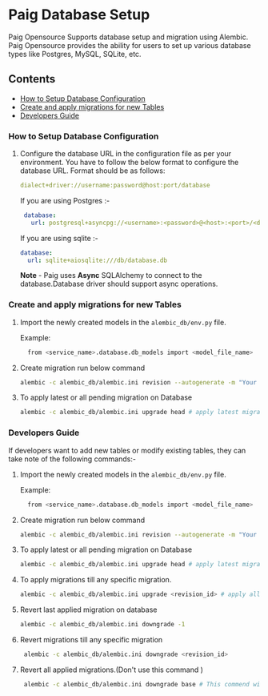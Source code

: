 # Paig Database Setup
Paig Opensource Supports database setup and migration using Alembic. 
Paig Opensource provides the ability for users to set up various database types like Postgres, MySQL, SQLite, etc.

## Contents
- [How to Setup Database Configuration](#setup_configure)
- [Create and apply migrations for new Tables](#add_tables)
- [Developers Guide](#developers_guide)


### How to Setup Database Configuration <a name="setup_configure"></a>

1. Configure the database URL in the configuration file as per your environment. 
   You have to follow the below format to configure the database URL. Format should be as follows:
   ```yaml
   dialect+driver://username:password@host:port/database
   ```
   If you are using Postgres :-
   ```yaml
    database:
      url: postgresql+asyncpg://<username>:<password>@<host>:<port>/<database_name>
    ```
   If you are using sqlite :-
    ```yaml
    database:
      url: sqlite+aiosqlite:///db/database.db
    ```

   **Note** - Paig uses **Async** SQLAlchemy to connect to the database.Database driver should support async operations.

### Create and apply migrations for new Tables<a name="add_tables"></a>
1. Import the newly created models in the `alembic_db/env.py` file.
   
   Example:
   ```bash
     from <service_name>.database.db_models import <model_file_name>
    ```
2. Create migration run below command
    ```bash
    alembic -c alembic_db/alembic.ini revision --autogenerate -m "Your migration message here"
    ```
3. To apply latest or all pending migration on Database
    ```bash
    alembic -c alembic_db/alembic.ini upgrade head # apply latest migration or all pending migrations.
    ```

### Developers Guide<a name="developers_guide"></a>
If developers want to add new tables or modify existing tables, they can take note of the following commands:-

1. Import the newly created models in the `alembic_db/env.py` file.
   
   Example:
   ```bash
     from <service_name>.database.db_models import <model_file_name>
    ```

2. Create migration run below command
    ```bash
    alembic -c alembic_db/alembic.ini revision --autogenerate -m "Your migration message here"
    ```

3. To apply latest or all pending migration on Database
    ```bash
    alembic -c alembic_db/alembic.ini upgrade head # apply latest migration or all pending migrations.
    ```

4. To apply migrations till any specific migration.
    ```bash
    alembic -c alembic_db/alembic.ini upgrade <revision_id> # apply all pending migrations till this migration.
    ```

5. Revert last applied migration on database
    ```bash
    alembic -c alembic_db/alembic.ini downgrade -1
    ```

6. Revert migrations till any specific migration
   ```bash
    alembic -c alembic_db/alembic.ini downgrade <revision_id>
    ```

7. Revert all applied migrations.(Don't use this command )
   ```bash
    alembic -c alembic_db/alembic.ini downgrade base # This commend will revert all applied migrations and bring the database back to the state it was
    ```